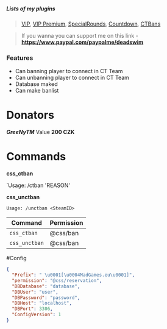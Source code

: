 
##### Lists of my plugins
> [VIP](https://github.com/DeadSwimek/cs2-vip), [VIP Premium](https://github.com/DeadSwimek/cs2-vip-premium), [SpecialRounds](https://github.com/DeadSwimek/cs2-specialrounds), [Countdown](https://github.com/DeadSwimek/cs2-countdown), [CTBans](https://github.com/DeadSwimek/cs2-ctban)

> If you wanna you can support me on this link - **https://www.paypal.com/paypalme/deadswim**

### Features

- Can banning player to connect in CT Team
- Can unbanning player to connect in CT Team
- Database maked
- Can make banlist


# Donators
***GreeNyTM*** Value **200 CZK**

# Commands
**css_ctban**

`Usage: /ctban <SteamID> <Hours> 'REASON'

**css_unctban**

`Usage: /unctban <SteamID>`

| Command      | Permission   |
| ------------ | ------------ |
| `css_ctban`    | @css/ban     |
| `css_unctban`    | @css/ban     |
#Config

```JSON
{
  "Prefix": " \u0001[\u0004MadGames.eu\u0001]",
  "permission": "@css/reservation",
  "DBDatabase": "database",
  "DBUser": "user",
  "DBPassword": "password",
  "DBHost": "localhost",
  "DBPort": 3306,
  "ConfigVersion": 1
}
```

